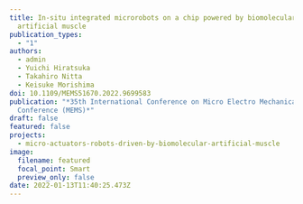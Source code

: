 ```yaml
---
title: In-situ integrated microrobots on a chip powered by biomolecular
  artificial muscle
publication_types:
  - "1"
authors:
  - admin
  - Yuichi Hiratsuka
  - Takahiro Nitta
  - Keisuke Morishima
doi: 10.1109/MEMS51670.2022.9699583
publication: "*35th International Conference on Micro Electro Mechanical Systems
  Conference (MEMS)*"
draft: false
featured: false
projects:
  - micro-actuators-robots-driven-by-biomolecular-artificial-muscle
image:
  filename: featured
  focal_point: Smart
  preview_only: false
date: 2022-01-13T11:40:25.473Z
---
```

